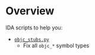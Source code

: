 # Overview

IDA scripts to help you:

- [`objc_stubs.py`](objc_stubs.py)
    - Fix all `objc_*` symbol types
